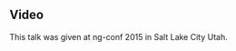 <!--
{
"name" : "superpower-management",
"version" : "0.1",
"title" : "(Super)Power Management",
"description" : "Learn about the latest developments in the Angular world.",
"homepage" : "https://www.youtube.com/embed/IGeaXo2ZBr0",
"canonicalSource" : "https://www.youtube.com/embed/IGeaXo2ZBr0",
"freshnessDate" : 2015-03-06,
"license" : "All Rights Reserved"
}
-->

<!-- @section -->

## Video

This talk was given at ng-conf 2015 in Salt Lake City Utah.

<!-- @asset, "contentType": "outlearn/video", "provider": "youtube", "url": "https://www.youtube.com/embed/IGeaXo2ZBr0" -->
